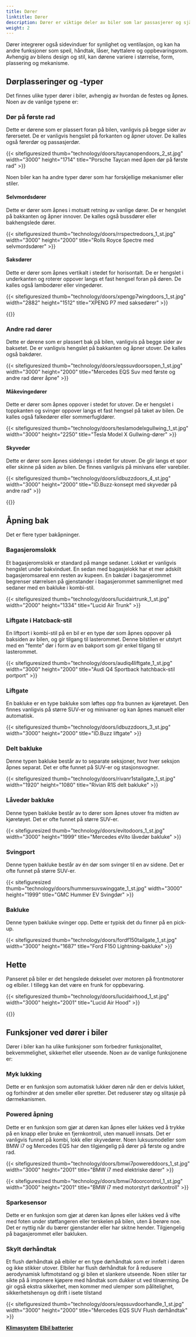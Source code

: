 ```yaml
---
title: Dører
linktitle: Dører
description: Dører er viktige deler av biler som lar passasjerer og sjåfører komme inn og ut av kjøretøyet, samt sikre interiøret mot uautorisert tilgang.
weight: 2
---
```

<!-- markdownlint-disable MD033 -->

Dører integrerer også sidevinduer for synlighet og ventilasjon, og kan ha andre funksjoner som speil, håndtak, låser, høyttalere og oppbevaringsrom. Avhengig av bilens design og stil, kan dørene variere i størrelse, form, plassering og mekanisme.

## Dørplasseringer og -typer

Det finnes ulike typer dører i biler, avhengig av hvordan de festes og åpnes. Noen av de vanlige typene er:

### Dør på første rad

Dette er dørene som er plassert foran på bilen, vanligvis på begge sider av førersetet. De er vanligvis hengslet på forkanten og åpner utover. De kalles også førerdør og passasjerdør.

{{< sitefiguresized thumb="technology/doors/taycanopendoors_2_st.jpg" width="3000" height="1714" title="Porsche Taycan med åpen dør på første rad" >}}

Noen biler kan ha andre typer dører som har forskjellige mekanismer eller stiler.

#### Selvmordsdører

Dette er dører som åpnes i motsatt retning av vanlige dører. De er hengslet på bakkanten og åpner innover. De kalles også bussdører eller bakhengslede dører.

{{< sitefiguresized thumb="technology/doors/rrspectredoors_1_st.jpg" width="3000" height="2000" title="Rolls Royce Spectre med selvmordsdører" >}}

#### Saksdører

Dette er dører som åpnes vertikalt i stedet for horisontalt. De er hengslet i underkanten og roterer oppover langs et fast hengsel foran på døren. De kalles også lambodører eller vingedører.

{{< sitefiguresized thumb="technology/doors/xpengp7wingdoors_1_st.jpg" width="2882" height="1512" title="XPENG P7 med saksedører" >}}

{{<evkxdisplayaddarticle />}}

### Andre rad dører

Dette er dørene som er plassert bak på bilen, vanligvis på begge sider av baksetet. De er vanligvis hengslet på bakkanten og åpner utover. De kalles også bakdører.

{{< sitefiguresized thumb="technology/doors/eqssuvdoorsopen_1_st.jpg" width="3000" height="2000" title="Mercedes EQS Suv med første og andre rad dører åpne" >}}

#### Måkevingedører

Dette er dører som åpnes oppover i stedet for utover. De er hengslet i toppkanten og svinger oppover langs et fast hengsel på taket av bilen. De kalles også falkedører eller sommerfugldører.

{{< sitefiguresized thumb="technology/doors/teslamodelxgullwing_1_st.jpg" width="3000" height="2250" title="Tesla Model X Gullwing-dører" >}}

#### Skyvedør

  Dette er dører som åpnes sidelengs i stedet for utover. De glir langs et spor eller skinne på siden av bilen. De finnes vanligvis på minivans eller varebiler.

  {{< sitefiguresized thumb="technology/doors/idbuzzdoors_4_st.jpg" width="3000" height="2000" title="ID.Buzz-konsept med skyvedør på andre rad" >}}

{{<evkxdisplayaddarticle />}}

## Åpning bak

Det er flere typer bakåpninger.

### Bagasjeromslokk

Et bagasjeromslokk er standard på mange sedaner. Lokket er vanligvis hengslet under bakvinduet. En sedan med bagasjelokk har et mer adskilt bagasjeromsareal enn resten av kupeen. En bakdør i bagasjerommet begrenser størrelsen på gjenstander i bagasjerommet sammenlignet med sedaner med en bakluke i kombi-stil.

  {{< sitefiguresized thumb="technology/doors/lucidairtrunk_1_st.jpg" width="2000" height="1334" title="Lucid Air Trunk" >}}

### Liftgate i Hatcback-stil

En liftport i kombi-stil på en bil er en type dør som åpnes oppover på baksiden av bilen, og gir tilgang til lasterommet. Denne bilstilen er utstyrt med en "femte" dør i form av en bakport som gir enkel tilgang til lasterommet.

{{< sitefiguresized thumb="technology/doors/audiq4liftgate_1_st.jpg" width="3000" height="2000" title="Audi Q4 Sportback hatchback-stil portport" >}}

### Liftgate

En bakluke er en type bakluke som løftes opp fra bunnen av kjøretøyet. Den finnes vanligvis på større SUV-er og minivaner og kan åpnes manuelt eller automatisk.

{{< sitefiguresized thumb="technology/doors/idbuzzdoors_3_st.jpg" width="3000" height="2000" title="ID.Buzz liftgate" >}}

### Delt bakluke

Denne typen bakluke består av to separate seksjoner, hvor hver seksjon åpnes separat. Det er ofte funnet på SUV-er og stasjonsvogner.

{{< sitefiguresized thumb="technology/doors/rivanr1stailgate_1_st.jpg" width="1920" height="1080" title="Rivian R1S delt bakluke" >}}

### Låvedør bakluke

Denne typen bakluke består av to dører som åpnes utover fra midten av kjøretøyet. Det er ofte funnet på større SUV-er.

{{< sitefiguresized thumb="technology/doors/evitodoors_1_st.jpg" width="3000" height="1999" title="Mercedes eVito låvedør bakluke" >}}

### Svingport

Denne typen bakluke består av én dør som svinger til en av sidene. Det er ofte funnet på større SUV-er.

{{< sitefiguresized thumb="technology/doors/hummersuvswinggate_1_st.jpg" width="3000" height="1999" title="GMC Hummer EV Svingdør" >}}

### Bakluke

Denne typen bakluke svinger opp. Dette er typisk det du finner på en pick-up.

{{< sitefiguresized thumb="technology/doors/fordf150tailgate_1_st.jpg" width="3000" height="1687" title="Ford F150 Lightning-bakluke" >}}

## Hette

Panseret på biler er det hengslede dekselet over motoren på frontmotorer og elbiler. I tillegg kan det være en frunk for oppbevaring.

{{< sitefiguresized thumb="technology/doors/lucidairhood_1_st.jpg" width="3000" height="2001" title="Lucid Air Hood" >}}

{{<evkxdisplayaddarticle />}}

## Funksjoner ved dører i biler

Dører i biler kan ha ulike funksjoner som forbedrer funksjonalitet, bekvemmelighet, sikkerhet eller utseende. Noen av de vanlige funksjonene er:

### Myk lukking

Dette er en funksjon som automatisk lukker døren når den er delvis lukket, og forhindrer at den smeller eller spretter. Det reduserer støy og slitasje på dørmekanismen.

### Powered åpning

Dette er en funksjon som gjør at døren kan åpnes eller lukkes ved å trykke på en knapp eller bruke en fjernkontroll, uten manuell innsats. Det er vanligvis funnet på kombi, lokk eller skyvedører. Noen luksusmodeller som BMW i7 og Mercedes EQS har den tilgjengelig på dører på første og andre rad.

{{< sitefiguresized thumb="technology/doors/bmwi7powereddoors_1_st.jpg" width="3000" height="2001" title="BMW i7 med elektriske dører" >}}

{{< sitefiguresized thumb="technology/doors/bmwi7doorcontrol_1_st.jpg" width="3000" height="2001" title="BMW i7 med motorstyrt dørkontroll" >}}

### Sparkesensor

  Dette er en funksjon som gjør at døren kan åpnes eller lukkes ved å vifte med foten under støtfangeren eller terskelen på bilen, uten å berøre noe. Det er nyttig når du bærer gjenstander eller har skitne hender. Tilgjengelig på bagasjerommet eller bakluken.

### Skylt dørhåndtak

Et flush dørhåndtak på elbiler er en type dørhåndtak som er innfelt i døren og ikke stikker utover. Elbiler har flush dørhåndtak for å redusere aerodynamisk luftmotstand og gi bilen et slankere utseende. Noen stiler tar sikte på å imponere kjøpere med håndtak som dukker ut ved tilnærming. De gir også ekstra sikkerhet, men kommer med ulemper som pålitelighet, sikkerhetshensyn og drift i isete tilstand

{{< sitefiguresized thumb="technology/doors/eqssuvdoorhandle_1_st.jpg" width="3000" height="2000" title="Mercedes EQS SUV Flush dørhåndtak" >}}

<div class="mt-3 mb-3">
    <a href="../hvac/" class="text-decoration-none text-black"><strong><i class="bi-arrow-left"></i> Klimasystem</strong></a>
    <a href="../battery/" class="text-decoration-none text-black float-end"><strong>Elbil batterier <i class="bi-arrow-right"></i></strong></a>
</div>